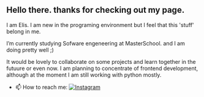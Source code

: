 ## Hello there. thanks for checking out my page.

I am Elis. I am new in the programing environment but I feel that this 'stuff' belong in me. 

I’m currently studying Sofware engeneering at MasterSchool. and I am doing pretty well ;) 

It would be lovely to collaborate on some projects and learn together in the futuure or even now.
I am planning to concentrate of frontend development, although at the moment I am still working with python mostly.

- 📫 How to reach me: 
  [![Instagram](https://img.shields.io/badge/Instagram-%23E4405F.svg?style=for-the-badge&logo=Instagram&logoColor=white)](https://www.instagram.com/elis_prostotak/)
